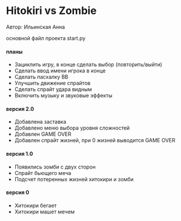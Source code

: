 # Hitokiri vs Zombie
Автор: Ильинская Анна

основной файл проекта start.py

#### планы
* Зациклить игру, в конце сделать выбор (повторить/выйти)
* Сделать ввод имени игрока в конце
* Сделать пасхалку ВВ
* Улучшить движение спрайтов
* Сделать спрайт удара видным
* Включить музыку и звуковые эффекты
#### версия 2.0
* Добавлена заставка
* Добавлено меню выбора уровня сложностей
* Добавлен GAME OVER
* Добавлен спрайт жизней, при 0 жизней выводится GAME OVER 
#### версия 1.0
* Появились зомби с двух сторон
* Спрайт бьющего меча
* Подсчет потеренных жизней хитокири и зомби

#### версия 0
* Хитокири бегает
* Хитокири машет мечем